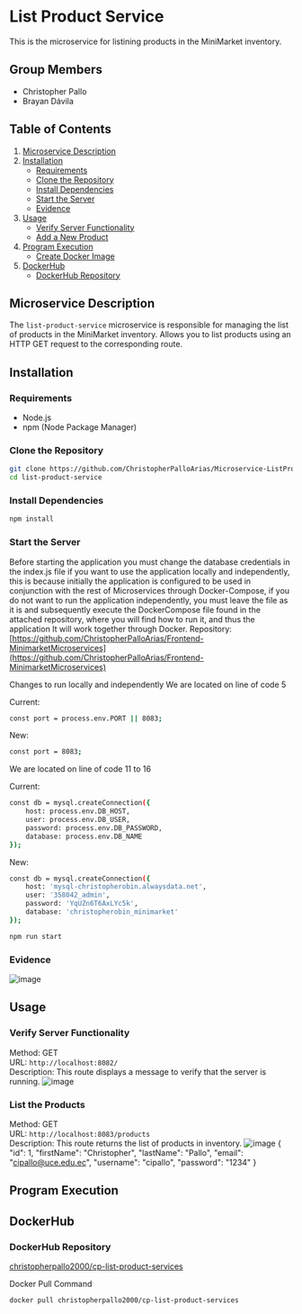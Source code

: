 # List Product Service

This is the microservice for listining products in the MiniMarket inventory.

## Group Members

- Christopher Pallo
- Brayan Dávila

## Table of Contents

1. [Microservice Description](#microservice-description)
2. [Installation](#installation)
   - [Requirements](#requirements)
   - [Clone the Repository](#clone-the-repository)
   - [Install Dependencies](#install-dependencies)
   - [Start the Server](#start-the-server)
   - [Evidence](#evidence-create)
3. [Usage](#usage)
   - [Verify Server Functionality](#verify-server-functionality)
   - [Add a New Product](#add-a-new-product)
4. [Program Execution](#program-execution)
   - [Create Docker Image](#create-docker-image)
5. [DockerHub](#dockerhub)
   - [DockerHub Repository](#dockerhub-repository)


## Microservice Description

The `list-product-service` microservice is responsible for managing the list of products in the MiniMarket inventory. Allows you to list products using an HTTP GET request to the corresponding route.

## Installation

### Requirements

- Node.js
- npm (Node Package Manager)

### Clone the Repository

```sh
git clone https://github.com/ChristopherPalloArias/Microservice-ListProductService.git
cd list-product-service
```

### Install Dependencies
```sh
npm install
```

### Start the Server
Before starting the application you must change the database credentials in the index.js file if you want to use the application locally and independently, this is because initially the application is configured to be used in conjunction with the rest of Microservices through Docker-Compose, if you do not want to run the application independently, you must leave the file as it is and subsequently execute the DockerCompose file found in the attached repository, where you will find how to run it, and thus the application It will work together through Docker.
Repository: [https://github.com/ChristopherPalloArias/Frontend-MinimarketMicroservices](https://github.com/ChristopherPalloArias/Frontend-MinimarketMicroservices)

Changes to run locally and independently
We are located on line of code 5

Current:
```sh
const port = process.env.PORT || 8083;
```
New:
```sh
const port = 8083;
```

We are located on line of code 11 to 16

Current:
```sh
const db = mysql.createConnection({
    host: process.env.DB_HOST,
    user: process.env.DB_USER,
    password: process.env.DB_PASSWORD,
    database: process.env.DB_NAME
});
```
New:
```sh
const db = mysql.createConnection({
    host: 'mysql-christopherobin.alwaysdata.net',
    user: '358042_admin',
    password: 'YqUZn6T6AxLYc5k',
    database: 'christopherobin_minimarket'
});
```

```sh
npm run start
```

### Evidence
![image](https://github.com/ChristopherPalloArias/Microservice-ListProductService/assets/167264603/340c86cd-c21b-4884-810b-da5420abb4c4)


## Usage

### Verify Server Functionality

Method: GET  
URL: `http://localhost:8082/`  
Description: This route displays a message to verify that the server is running.
![image](https://github.com/user-attachments/assets/54a5d45c-cbc2-4e59-b7c3-cb92a94843b2)


### List the Products

Method: GET  
URL: `http://localhost:8083/products`  
Description: This route returns the list of products in inventory.
![image](https://github.com/user-attachments/assets/2ea47329-220d-4cee-a6b0-9358ba295c59)
{
    "id": 1,
    "firstName": "Christopher",
    "lastName": "Pallo",
    "email": "cipallo@uce.edu.ec",
    "username": "cipallo",
    "password": "1234"
}

## Program Execution


## DockerHub
### DockerHub Repository

[christopherpallo2000/cp-list-product-services](https://hub.docker.com/r/christopherpallo2000/cp-list-product-services)

Docker Pull Command
```sh
docker pull christopherpallo2000/cp-list-product-services
```
